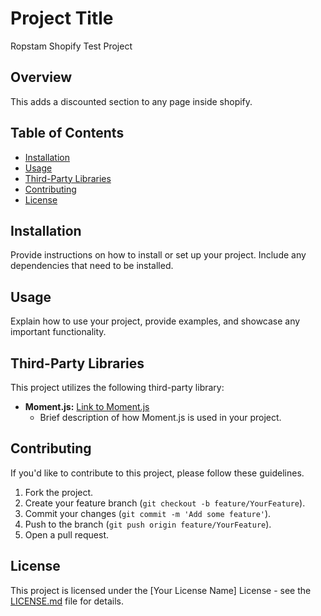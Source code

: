 # Project Title

Ropstam Shopify Test Project

## Overview

This adds a discounted section to any page inside shopify.

## Table of Contents

- [Installation](#installation)
- [Usage](#usage)
- [Third-Party Libraries](#third-party-libraries)
- [Contributing](#contributing)
- [License](#license)

## Installation

Provide instructions on how to install or set up your project. Include any dependencies that need to be installed.

## Usage

Explain how to use your project, provide examples, and showcase any important functionality.

## Third-Party Libraries

This project utilizes the following third-party library:

- **Moment.js:** [Link to Moment.js](https://momentjs.com/)
  - Brief description of how Moment.js is used in your project.

## Contributing

If you'd like to contribute to this project, please follow these guidelines.

1. Fork the project.
2. Create your feature branch (`git checkout -b feature/YourFeature`).
3. Commit your changes (`git commit -m 'Add some feature'`).
4. Push to the branch (`git push origin feature/YourFeature`).
5. Open a pull request.

## License

This project is licensed under the [Your License Name] License - see the [LICENSE.md](LICENSE.md) file for details.

